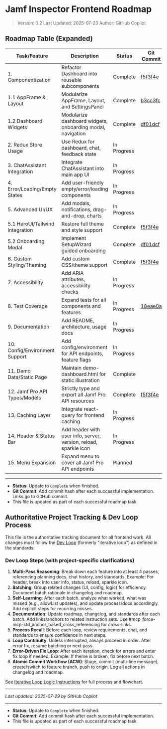 # Jamf Inspector Frontend Roadmap

> Version: 0.2
> Last Updated: 2025-07-23
> Author: GitHub Copilot


## Roadmap Table (Expanded)
| Task/Feature                          | Description                                                                 | Status   | Git Commit |
|---------------------------------------|-----------------------------------------------------------------------------|----------|------------|
| 1. Componentization                   | Refactor Dashboard into reusable subcomponents                              | Complete | [f5f3f4e](https://github.com/peguesj/jamf-inspector/commit/f5f3f4e) |
| 1.1 AppFrame & Layout                 | Modularize AppFrame, Layout, and SettingsPanel                              | Complete | [b3cc3fc](https://github.com/peguesj/jamf-inspector/commit/b3cc3fc) |
| 1.2 Dashboard Widgets                 | Modularize dashboard widgets, onboarding modal, navigation                  | Complete | [df01dcf](https://github.com/peguesj/jamf-inspector/commit/df01dcf) |
| 2. Redux Store Usage                  | Use Redux for dashboard, chat, feedback state                               | In Progress |            |
| 3. ChatAssistant Integration          | Integrate ChatAssistant into main app UI                                    | In Progress |            |
| 4. Error/Loading/Empty States         | Add user-friendly empty/error/loading components                            | In Progress |            |
| 5. Advanced UI/UX                     | Add modals, notifications, drag-and-drop, charts                            | In Progress |            |
| 5.1 HeroUI/Tailwind Integration       | Restore full theme and style support                                        | Complete | [f5f3f4e](https://github.com/peguesj/jamf-inspector/commit/f5f3f4e) |
| 5.2 Onboarding Modal                  | Implement SetupWizard guided onboarding                                     | Complete | [df01dcf](https://github.com/peguesj/jamf-inspector/commit/df01dcf) |
| 6. Custom Styling/Theming             | Add custom CSS/theme support                                                | Complete | [f5f3f4e](https://github.com/peguesj/jamf-inspector/commit/f5f3f4e) |
| 7. Accessibility                      | Add ARIA attributes, accessibility checks                                   | In Progress |            |
| 8. Test Coverage                      | Expand tests for all components and features                                | In Progress | [18eae0a](https://github.com/peguesj/jamf-inspector/commit/18eae0a) |
| 9. Documentation                      | Add README, architecture, usage docs                                        | In Progress |            |
| 10. Config/Environment Support        | Add config/environment for API endpoints, feature flags                     | In Progress |            |
| 11. Demo Data/Static Page             | Maintain demo-dashboard.html for static illustration                        | Complete |            |
| 12. Jamf Pro API Types/Models         | Strictly type and export all Jamf Pro API resources                         | Complete | [f5f3f4e](https://github.com/peguesj/jamf-inspector/commit/f5f3f4e) |
| 13. Caching Layer                     | Integrate react-query for frontend caching                                  | In Progress |            |
| 14. Header & Status Bar               | Add header with user info, server, version, reload, sparkle icon            | In Progress |            |
| 15. Menu Expansion                    | Expand menu to cover all Jamf Pro API endpoints                             | Planned   |            |

---
- **Status**: Update to `Complete` when finished.
- **Git Commit**: Add commit hash after each successful implementation. Links go to GitHub commit.
- This file is updated as part of each successful roadmap task.

## Authoritative Project Tracking & Dev Loop Process

This file is the authoritative tracking document for all frontend work. All changes must follow the [Dev Loop](../.github/instructions/iterative-loop.logic.instructions.md) (formerly "iterative loop") as defined in the standards:

### Dev Loop Steps (with project-specific clarifications)
1. **Multi-Pass Reasoning**: Break down each feature into at least 4 passes, referencing planning docs, chat history, and standards. Example: For header, break into user info, status, reload, sparkle icon.
2. **Batching**: Group related changes (UI, config, logic) for efficiency. Document batch rationale in changelog and roadmap.
3. **Self-Learning**: After each batch, analyze what worked, what was missed (e.g., allowList updates), and update process/docs accordingly. Add explicit steps for recurring misses.
4. **Documentation**: Update roadmap, changelog, and standards after each batch. Add links/anchors to related instruction sets. Use #mcp_force-mcp-std_anchor_based_cross_referencing for cross-links.
5. **Process Recall**: Before each loop, review requirements, chat, and standards to ensure confidence in next steps.
6. **Loop Continuity**: Unless interrupted, always proceed in order. After error fix, resume batching or next pass.
7. **Error-Driven Fix Loop**: After each iteration, check for errors and enter fix loop if needed. Example: If theme is broken, fix before next batch.
8. **Atomic Commit Workflow (ACW)**: Stage, commit (multi-line message), create/switch to feature branch, push to origin. Log all actions in changelog and roadmap.

See [Iterative Loop Logic Instructions](../.github/instructions/iterative-loop.logic.instructions.md) for full process and flowchart.

---
_Last updated: 2025-07-29 by GitHub Copilot_

---
- **Status**: Update to `Complete` when finished.
- **Git Commit**: Add commit hash after each successful implementation.
- This file is updated as part of each successful roadmap task.
